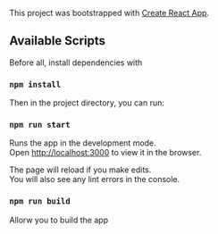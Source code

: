 This project was bootstrapped with [Create React App](https://github.com/facebook/create-react-app).

## Available Scripts
Before all, install dependencies with 
### `npm install`

Then in the project directory, you can run:

### `npm run start`

Runs the app in the development mode.<br />
Open [http://localhost:3000](http://localhost:3000) to view it in the browser.

The page will reload if you make edits.<br />
You will also see any lint errors in the console.

### `npm run build`
Allorw you to build the app 